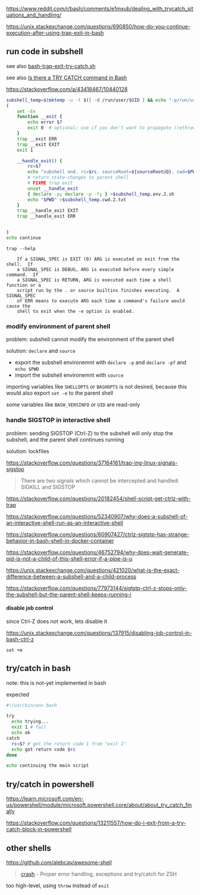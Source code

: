 https://www.reddit.com/r/bash/comments/e1mxub/dealing_with_trycatch_situations_and_handling/

https://unix.stackexchange.com/questions/690850/how-do-you-continue-execution-after-using-trap-exit-in-bash



## run code in subshell

see also [bash-trap-exit-try-catch.sh](bash-trap-exit-try-catch.sh)

see also [Is there a TRY CATCH command in Bash](https://stackoverflow.com/questions/22009364/is-there-a-try-catch-command-in-bash)

https://stackoverflow.com/a/43418467/10440128

```sh
subshell_temp=$(mktemp -u -t $([ -d /run/user/$UID ] && echo "-p/run/user/$UID") shell.$$.subshell.XXXXXXXXXX)
(
    set -Ee
    function __exit {
        echo error $?
        exit 0  # optional; use if you don't want to propagate (rethrow) error to outer shell
    }
    trap __exit ERR
    trap __exit EXIT
    exit 1

    __handle_exit() {
        rc=$?
        echo "subshell end. rc=$rc. sourceRoot=${sourceRoot@Q}. cwd=$PWD. env=$subshell_temp.env.2.sh"
        # return state-changes to parent shell
        # FIXME trap exit
        unset __handle_exit
        { declare -p; declare -p -f; } >$subshell_temp.env.2.sh
        echo "$PWD" >$subshell_temp.cwd.2.txt
    }
    trap __handle_exit EXIT
    trap __handle_exit ERR


)
echo continue
```

`trap --help`

```
    If a SIGNAL_SPEC is EXIT (0) ARG is executed on exit from the shell.  If
    a SIGNAL_SPEC is DEBUG, ARG is executed before every simple command.  If
    a SIGNAL_SPEC is RETURN, ARG is executed each time a shell function or a
    script run by the . or source builtins finishes executing.  A SIGNAL_SPEC
    of ERR means to execute ARG each time a command's failure would cause the
    shell to exit when the -e option is enabled.
```



### modify environment of parent shell

problem: subshell cannot modify the environment of the parent shell

solution: `declare` and `source`

- export the subshell environemnt with `declare -p` and `declare -pf` and `echo $PWD`
- import the subshell environemnt with `source`

importing variables like `SHELLOPTS` or `BASHOPTS` is not desired,
because this would also export `set -e` to the parent shell

some variables like `BASH_VERSINFO` or `UID` are read-only



### handle SIGSTOP in interactive shell

problem: sending SIGSTOP (Ctrl-Z) to the subshell will only stop the subshell, and the parent shell continues running

solution: lockfiles

https://stackoverflow.com/questions/37164161/trap-ing-linux-signals-sigstop

> There are two signals which cannot be intercepted and handled: SIGKILL and SIGSTOP

https://stackoverflow.com/questions/20182454/shell-script-get-ctrlz-with-trap

https://stackoverflow.com/questions/52340907/why-does-a-subshell-of-an-interactive-shell-run-as-an-interactive-shell

https://stackoverflow.com/questions/60907427/ctrlz-sigtstp-has-strange-behavior-in-bash-shell-in-docker-container

https://stackoverflow.com/questions/46752794/why-does-wait-generate-pid-is-not-a-child-of-this-shell-error-if-a-pipe-is-u

https://unix.stackexchange.com/questions/421020/what-is-the-exact-difference-between-a-subshell-and-a-child-process

https://stackoverflow.com/questions/77973144/sigtstp-ctrl-z-stops-only-the-subshell-but-the-parent-shell-keeps-running-i



#### disable job control

since Ctrl-Z does not work, lets disable it

https://unix.stackexchange.com/questions/137915/disabling-job-control-in-bash-ctrl-z

```
set +m
```



## try/catch in bash

note: this is not-yet implemented in bash

expected

```sh
#!/usr/bin/env bash

try
  echo trying...
  exit 1 # fail
  echo ok
catch
  rc=$? # get the return code 1 from "exit 1"
  echo got return code $rc
done

echo continuing the main script
```



## try/catch in powershell

https://learn.microsoft.com/en-us/powershell/module/microsoft.powershell.core/about/about_try_catch_finally

https://stackoverflow.com/questions/13211557/how-do-i-exit-from-a-try-catch-block-in-powershell



## other shells

https://github.com/alebcay/awesome-shell

> [crash](https://github.com/molovo/crash) - Proper error handling, exceptions and try/catch for ZSH

too high-level, using `throw` instead of `exit`
